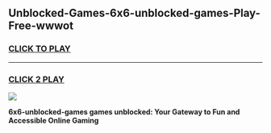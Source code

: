 
## Unblocked-Games-6x6-unblocked-games-Play-Free-wwwot
<h3>
<a href="https://premium76.site?title=6x6-unblocked-games&ref=15A">CLICK TO PLAY</a></h3>
<hr>

<h3>
<a href="https://premium76.site?title=6x6-unblocked-games&ref=15A">CLICK 2 PLAY</a>
  
</h3>

<a href="https://premium76.site?title=6x6-unblocked-games&ref=15A"><img src="https://clearcache.store/games.png"></a>


**6x6-unblocked-games games unblocked: Your Gateway to Fun and Accessible Online Gaming**
